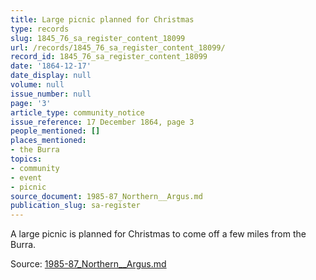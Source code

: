 ```yaml
---
title: Large picnic planned for Christmas
type: records
slug: 1845_76_sa_register_content_18099
url: /records/1845_76_sa_register_content_18099/
record_id: 1845_76_sa_register_content_18099
date: '1864-12-17'
date_display: null
volume: null
issue_number: null
page: '3'
article_type: community_notice
issue_reference: 17 December 1864, page 3
people_mentioned: []
places_mentioned:
- the Burra
topics:
- community
- event
- picnic
source_document: 1985-87_Northern__Argus.md
publication_slug: sa-register
---
```


A large picnic is planned for Christmas to come off a few miles from the Burra.

Source: [1985-87_Northern__Argus.md](/downloads/markdown/1985-87_Northern__Argus.md)
